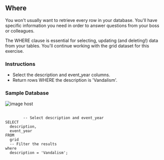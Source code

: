 ## Where
You won't usually want to retrieve every row in your database. You'll have specific information you need in order to answer questions from your boss or colleagues.

The WHERE clause is essential for selecting, updating (and deleting!) data from your tables. You'll continue working with the grid dataset for this exercise.

### Instructions
- Select the description and event_year columns.
- Return rows WHERE the description is 'Vandalism'.

### Sample Database
<img src="https://images2.imgbox.com/77/f5/7hI8FN26_o.png" alt="image host"/>

<html>
    <section>
        <pre>
        <code>
        -- Select description and event_year
SELECT 
  description, 
  event_year 
FROM 
  grid 
  -- Filter the results
where 
  description = 'Vandalism';
        </code>
        </pre>
    </section>